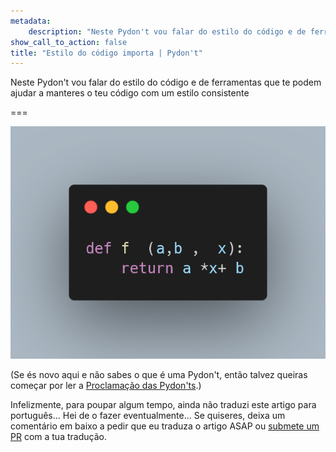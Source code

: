 ```yaml
---
metadata:
    description: "Neste Pydon't vou falar do estilo do código e de ferramentas que te podem ajudar a manteres o teu código com um estilo consistente"
show_call_to_action: false
title: "Estilo do código importa | Pydon't"
---
```


Neste Pydon't vou falar do estilo do código e de ferramentas que te podem ajudar a manteres o teu código com um estilo consistente


===

![O logótipo do Python rodeado por três setas que aludem ao símbolo da reciclagem.](thumbnail.png)

(Se és novo aqui e não sabes o que é uma Pydon't, então talvez queiras começar por
ler a [Proclamação das Pydon'ts][manifesto].)

Infelizmente, para poupar algum tempo, ainda não traduzi este artigo para português...
Hei de o fazer eventualmente...
Se quiseres, deixa um comentário em baixo a pedir que eu traduza o artigo ASAP ou [submete um PR][pr] com a tua tradução.


[pr]: https://github.com/mathspp/mathspp/blob/master/pages/02.blog/04.pydonts/the-power-of-reduce/item.pt.md
[subscribe]: https://mathspp.com/subscribe
[manifesto]: /blog/pydonts/pydont-manifesto
